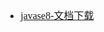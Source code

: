 <font face="Simsun" size=3>

- [javase8-文档下载](https://www.oracle.com/java/technologies/javase-jdk8-doc-downloads.html)

</font>